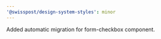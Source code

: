 ```yaml
---
'@swisspost/design-system-styles': minor
---
```


Added automatic migration for form-checkbox component.
